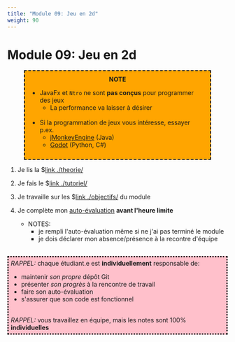 ```yaml
---
title: "Module 09: Jeu en 2d"
weight: 90
---
```



# Module 09: Jeu en 2d

<center>
<div style="background-color:orange;width:80%;border:2px dashed black;padding:10px">
<strong>NOTE</strong>
<div style="text-align:left">
<ul>
<li>JavaFx et <code>Ntro</code> ne sont <strong>pas conçus</strong> pour programmer des jeux
<ul>
<li>La performance va laisser à désirer<br><br>
</ul>
<li>Si la programmation de jeux vous intéresse, essayer p.ex.
    <ul>
        <li><a href="https://jmonkeyengine.org/" target="_blank">jMonkeyEngine</a> (Java)
        <li><a href="https://godotengine.org/" target="_blank">Godot</a> (Python, C#)
    </ul>
</ul>
</div>
</center>

<!--

<center>
<video width="50%" src="rappel.webm" type="video/mp4" controls>
</center>

-->


1. Je lis la $[link ./theorie/](théorie)

1. Je fais le $[link ./tutoriel/](tutoriel)

1. Je travaille sur les $[link ./objectifs/](objectifs) du module


1. Je complète mon <a href="https://cmontmorency.moodle.decclic.qc.ca/course/view.php?id=7374#section-10">auto-évaluation</a> **avant l'heure limite**
    * NOTES: 
        * je rempli l'auto-évaluation même si ne j'ai pas terminé le module
        * je dois déclarer mon absence/présence à la recontre d'équipe

<br>
<div style="padding:5px;background:pink;border-style:dotted" >
<i>RAPPEL:</i> chaque étudiant.e est <strong>individuellement</strong> responsable de:
<ul>
<li>maintenir <i>son propre</i> dépôt Git
<li>présenter <i>son progrès</i> à la rencontre de travail
<li>faire son auto-évaluation
<li>s'assurer que son code est fonctionnel
</ul> 
<br>
<i>RAPPEL:</i> vous travaillez en équipe, mais les notes sont 100% <strong>individuelles</strong>
</div>
